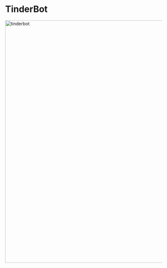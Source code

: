 # TinderBot

<img width="777" alt="tinderbot" src="https://user-images.githubusercontent.com/96744665/160258848-bf48d1f4-9312-4044-821a-358500043ec4.png">

